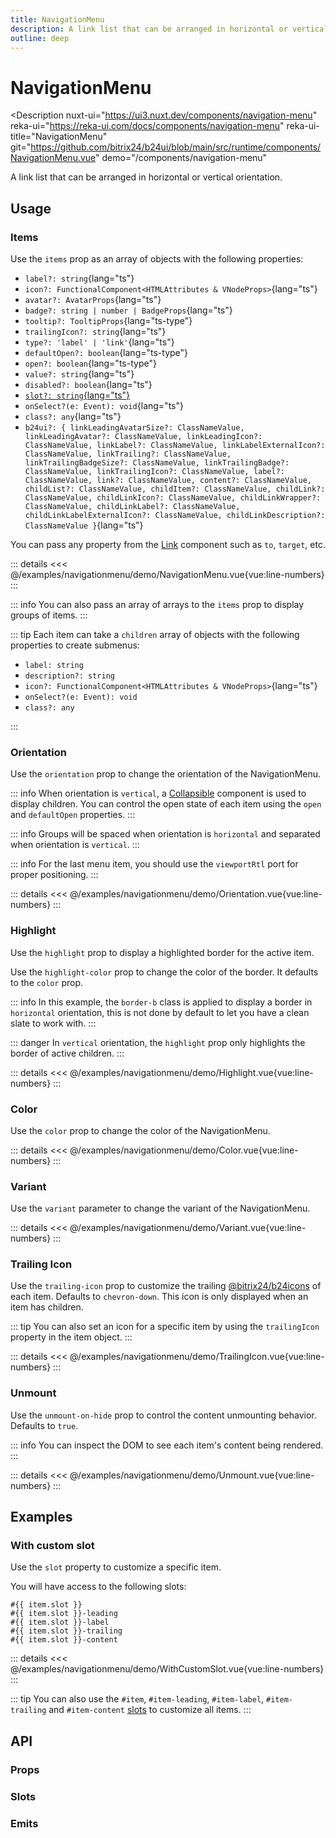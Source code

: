 ```yaml
---
title: NavigationMenu
description: A link list that can be arranged in horizontal or vertical orientation.
outline: deep
---
```

<script setup>
import NavigationMenuExample from '/examples/navigationmenu/NavigationMenu.vue';
import OrientationExample from '/examples/navigationmenu/Orientation.vue';
import HighlightExample from '/examples/navigationmenu/Highlight.vue';
import ColorExample from '/examples/navigationmenu/Color.vue';
import VariantExample from '/examples/navigationmenu/Variant.vue';
import TrailingIconExample from '/examples/navigationmenu/TrailingIcon.vue';
import UnmountExample from '/examples/navigationmenu/Unmount.vue';
import WithCustomSlotExample from '/examples/navigationmenu/WithCustomSlot.vue';
</script>
# NavigationMenu

<Description
  nuxt-ui="https://ui3.nuxt.dev/components/navigation-menu"
  reka-ui="https://reka-ui.com/docs/components/navigation-menu"
  reka-ui-title="NavigationMenu"
  git="https://github.com/bitrix24/b24ui/blob/main/src/runtime/components/NavigationMenu.vue"
  demo="/components/navigation-menu"
>
  A link list that can be arranged in horizontal or vertical orientation.
</Description>

## Usage

### Items

Use the `items` prop as an array of objects with the following properties:

- `label?: string`{lang="ts"}
- `icon?: FunctionalComponent<HTMLAttributes & VNodeProps>`{lang="ts"}
- `avatar?: AvatarProps`{lang="ts"}
- `badge?: string | number | BadgeProps`{lang="ts"}
- `tooltip?: TooltipProps`{lang="ts-type"}
- `trailingIcon?: string`{lang="ts"}
- `type?: 'label' | 'link'`{lang="ts"}
- `defaultOpen?: boolean`{lang="ts-type"}
- `open?: boolean`{lang="ts-type"}
- `value?: string`{lang="ts"}
- `disabled?: boolean`{lang="ts"}
- [`slot?: string`{lang="ts"}](#with-custom-slot)
- `onSelect?(e: Event): void`{lang="ts"}
- `class?: any`{lang="ts"}
- `b24ui?: { linkLeadingAvatarSize?: ClassNameValue, linkLeadingAvatar?: ClassNameValue, linkLeadingIcon?: ClassNameValue, linkLabel?: ClassNameValue, linkLabelExternalIcon?: ClassNameValue, linkTrailing?: ClassNameValue, linkTrailingBadgeSize?: ClassNameValue, linkTrailingBadge?: ClassNameValue, linkTrailingIcon?: ClassNameValue, label?: ClassNameValue, link?: ClassNameValue, content?: ClassNameValue, childList?: ClassNameValue, childItem?: ClassNameValue, childLink?: ClassNameValue, childLinkIcon?: ClassNameValue, childLinkWrapper?: ClassNameValue, childLinkLabel?: ClassNameValue, childLinkLabelExternalIcon?: ClassNameValue, childLinkDescription?: ClassNameValue }`{lang="ts"}

You can pass any property from the [Link](/components/link#props) component such as `to`, `target`, etc.

<div class="lg:min-h-[340px]">
  <ClientOnly>
    <NavigationMenuExample />
  </ClientOnly>
</div>

::: details
<<< @/examples/navigationmenu/demo/NavigationMenu.vue{vue:line-numbers}
:::

::: info
You can also pass an array of arrays to the `items` prop to display groups of items.
:::

::: tip
Each item can take a `children` array of objects with the following properties to create submenus:

- `label: string`
- `description?: string`
- `icon?: FunctionalComponent<HTMLAttributes & VNodeProps>`{lang="ts"}
- `onSelect?(e: Event): void`
- `class?: any`

:::

### Orientation

Use the `orientation` prop to change the orientation of the NavigationMenu.

::: info
When orientation is `vertical`, a [Collapsible](/components/collapsible) component is used to display children. You can control the open state of each item using the `open` and `defaultOpen` properties.
:::

::: info
Groups will be spaced when orientation is `horizontal` and separated when orientation is `vertical`.
:::

::: info
For the last menu item, you should use the `viewportRtl` port for proper positioning.
:::

<div class="lg:min-h-[340px]">
  <ClientOnly>
    <OrientationExample />
  </ClientOnly>
</div>

::: details
<<< @/examples/navigationmenu/demo/Orientation.vue{vue:line-numbers}
:::

### Highlight

Use the `highlight` prop to display a highlighted border for the active item.

Use the `highlight-color` prop to change the color of the border. It defaults to the `color` prop.

::: info
In this example, the `border-b` class is applied to display a border in `horizontal` orientation, this is not done by default to let you have a clean slate to work with.
:::

::: danger
In `vertical` orientation, the `highlight` prop only highlights the border of active children.
:::

<div class="lg:min-h-[340px]">
  <ClientOnly>
    <HighlightExample />
  </ClientOnly>
</div>

::: details
<<< @/examples/navigationmenu/demo/Highlight.vue{vue:line-numbers}
:::

### Color

Use the `color` prop to change the color of the NavigationMenu.

<div class="lg:min-h-[340px]">
  <ClientOnly>
    <ColorExample />
  </ClientOnly>
</div>

::: details
<<< @/examples/navigationmenu/demo/Color.vue{vue:line-numbers}
:::

### Variant

Use the `variant` parameter to change the variant of the NavigationMenu.

<div class="lg:min-h-[340px]">
  <ClientOnly>
    <VariantExample />
  </ClientOnly>
</div>

::: details
<<< @/examples/navigationmenu/demo/Variant.vue{vue:line-numbers}
:::

### Trailing Icon

Use the `trailing-icon` prop to customize the trailing [@bitrix24/b24icons](https://bitrix24.github.io/b24icons/guide/icons.html) of each item. Defaults to `chevron-down`. This icon is only displayed when an item has children.

::: tip
You can also set an icon for a specific item by using the `trailingIcon` property in the item object.
:::

<div class="lg:min-h-[340px]">
  <ClientOnly>
    <TrailingIconExample />
  </ClientOnly>
</div>

::: details
<<< @/examples/navigationmenu/demo/TrailingIcon.vue{vue:line-numbers}
:::

### Unmount

Use the `unmount-on-hide` prop to control the content unmounting behavior. Defaults to `true`.

::: info
You can inspect the DOM to see each item's content being rendered.
:::

<div class="lg:min-h-[340px]">
  <ClientOnly>
    <UnmountExample />
  </ClientOnly>
</div>

::: details
<<< @/examples/navigationmenu/demo/Unmount.vue{vue:line-numbers}
:::

## Examples

### With custom slot

Use the `slot` property to customize a specific item.

You will have access to the following slots:

```
#{{ item.slot }}
#{{ item.slot }}-leading
#{{ item.slot }}-label
#{{ item.slot }}-trailing
#{{ item.slot }}-content
```

<div class="lg:min-h-[340px]">
  <ClientOnly>
    <WithCustomSlotExample />
  </ClientOnly>
</div>

::: details
<<< @/examples/navigationmenu/demo/WithCustomSlot.vue{vue:line-numbers}
:::

::: tip
You can also use the `#item`, `#item-leading`, `#item-label`, `#item-trailing` and `#item-content` [slots](#slots) to customize all items.
:::

## API

### Props

<ComponentProps component="NavigationMenu" />

### Slots

<ComponentSlots component="NavigationMenu" />

### Emits

<ComponentEmits component="NavigationMenu" />

